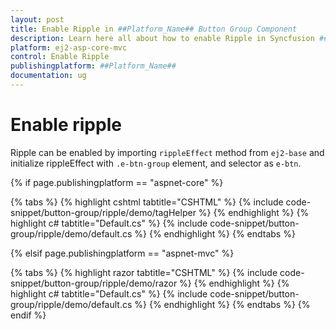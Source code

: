 ```yaml
---
layout: post
title: Enable Ripple in ##Platform_Name## Button Group Component
description: Learn here all about how to enable Ripple in Syncfusion ##Platform_Name## Button Group component of Syncfusion Essential JS 2 and more.
platform: ej2-asp-core-mvc
control: Enable Ripple
publishingplatform: ##Platform_Name##
documentation: ug
---
```



# Enable ripple

Ripple can be enabled by importing `rippleEffect` method from `ej2-base` and initialize rippleEffect with `.e-btn-group` element, and selector as `e-btn`.

{% if page.publishingplatform == "aspnet-core" %}

{% tabs %}
{% highlight cshtml tabtitle="CSHTML" %}
{% include code-snippet/button-group/ripple/demo/tagHelper %}
{% endhighlight %}
{% highlight c# tabtitle="Default.cs" %}
{% include code-snippet/button-group/ripple/demo/default.cs %}
{% endhighlight %}
{% endtabs %}

{% elsif page.publishingplatform == "aspnet-mvc" %}

{% tabs %}
{% highlight razor tabtitle="CSHTML" %}
{% include code-snippet/button-group/ripple/demo/razor %}
{% endhighlight %}
{% highlight c# tabtitle="Default.cs" %}
{% include code-snippet/button-group/ripple/demo/default.cs %}
{% endhighlight %}
{% endtabs %}
{% endif %}

